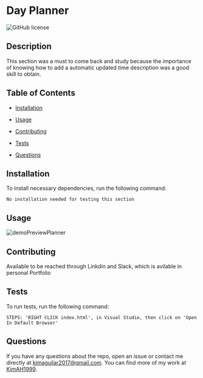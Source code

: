 # Day Planner
![GitHub license](https://img.shields.io/badge/license-MIT-blue.svg)

## Description

This section was a must to come back and study because the importance of knowing how to add a automatic updated time description was a good skill to obtain. 

## Table of Contents 

* [Installation](#installation)

* [Usage](#usage)

* [Contributing](#contributing)

* [Tests](#tests)

* [Questions](#questions)

## Installation

To install necessary dependencies, run the following command:

```
No installation needed for testing this section
```

## Usage

![demoPreviewPlanner](https://user-images.githubusercontent.com/87666809/218193563-d91a32be-20ad-4cec-b201-e92d319ab2ed.png)

  
## Contributing

Available to be reached through Linkdin and Slack, which is avilable in personal Portfolio

## Tests

To run tests, run the following command:

```
STEPS: 'RIGHT CLICK index.html', in Visual Studio, then click on 'Open In Default Browser'
```

## Questions

If you have any questions about the repo, open an issue or contact me directly at kimaguilar2017@gmail.com. You can find more of my work at [KimAH1999](https://github.com/KimAH1999/).

